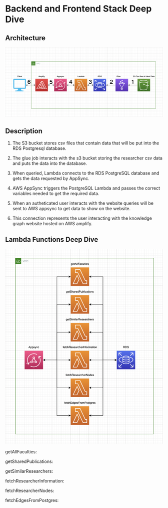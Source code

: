 # Backend and Frontend Stack Deep Dive

## Architecture

![Alt text](./images/KnowledgeGraphArchitecture.png?raw=true "Architecture")

## Description

1. The S3 bucket stores csv files that contain data that will be put into the RDS Postgresql database.

2. The glue job interacts with the s3 bucket storing the researcher csv data and puts the data into the database.

3. When queried, Lambda connects to the RDS PostgreSQL database and gets the data requested by AppSync.

4. AWS AppSync triggers the PostgreSQL Lambda and passes the correct variables needed to get the required data.

5. When an autheticated user interacts with the website queries will be sent to AWS appsync to get data to show on the website.

6. This connection represents the user interacting with the knowledge graph website hosted on AWS amplify.

## Lambda Functions Deep Dive

![Alt text](./images/KowledgeGraphLambdaDeepDive.png?raw=true "Lambda Architecture")

getAllFaculties: 

getSharedPublications:

getSimilarResearchers:

fetchResearcherInformation:

fetchResearcherNodes:

fetchEdgesFromPostgres:

